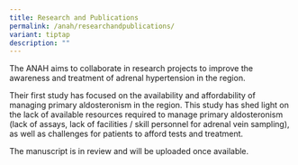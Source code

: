 ```yaml
---
title: Research and Publications
permalink: /anah/researchandpublications/
variant: tiptap
description: ""
---
```

<p>The ANAH aims to collaborate in research projects to improve the awareness and treatment of adrenal hypertension in the region.</p><p>Their first study has focused on the availability and affordability of managing primary aldosteronism in the region.&nbsp;This study has shed light on the lack of available resources required to manage primary aldosteronism (lack of assays, lack of facilities / skill personnel for adrenal vein sampling), as well as challenges for patients to afford tests and treatment.</p><p>The manuscript is in review and will be uploaded once available.</p>